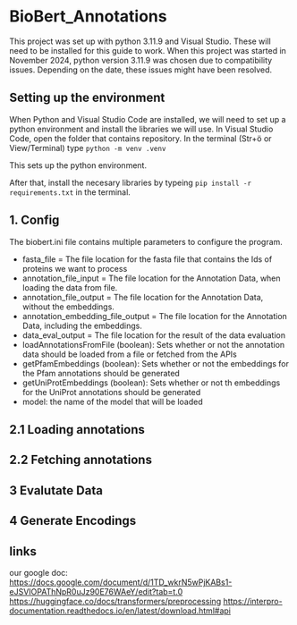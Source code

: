# BioBert_Annotations

This project was set up with python 3.11.9 and Visual Studio. These will need to be installed for this guide to work.
When this project was started in November 2024, python version 3.11.9 was chosen due to compatibility issues. Depending on the date, these issues might have been resolved.

## Setting up the environment
When Python and Visual Studio Code are installed, we will need to set up a python environment and install the libraries we will use.
In Visual Studio Code, open the folder that contains repository.
In the terminal (Str+ö or View/Terminal) type ``` python -m venv .venv ```

This sets up the python environment.

After that, install the necesary libraries by typeing ``` pip install -r requirements.txt ``` in the terminal.


## 1. Config
The biobert.ini file contains multiple parameters to configure the program.

- fasta_file =  The file location for the fasta file that contains the Ids of proteins we want to process
- annotation_file_input =  The file location for the Annotation Data, when loading the data from file.
- annotation_file_output =  The file location for the Annotation Data, without the embeddings.
- annotation_embedding_file_output = The file location for the Annotation Data, including the embeddings.
- data_eval_output = The file location for the result of the data evaluation
- loadAnnotationsFromFile (boolean): Sets whether or not the annotation data should be loaded from a file or fetched from the APIs 
- getPfamEmbeddings (boolean): Sets whether or not the embeddings for the Pfam annotations should be generated
- getUniProtEmbeddings (boolean): Sets whether or not th embeddings for the UniProt annotations should be generated
- model: the name of the model that will be loaded

## 2.1 Loading annotations

## 2.2 Fetching annotations

## 3 Evalutate Data

## 4 Generate Encodings


## links
our google doc: https://docs.google.com/document/d/1TD_wkrN5wPjKABs1-eJSVIOPAThNpR0uJz90E76WAeY/edit?tab=t.0
https://huggingface.co/docs/transformers/preprocessing
https://interpro-documentation.readthedocs.io/en/latest/download.html#api

